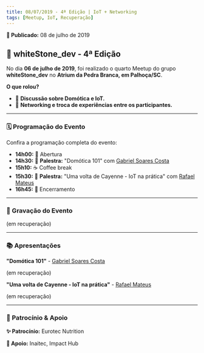 ```yaml
---
title: 08/07/2019 - 4ª Edição | IoT + Networking
tags: [Meetup, IoT, Recuperação]
---
```


**📅 Publicado:** 08 de julho de 2019

## 💪 whiteStone_dev - 4ª Edição

No dia **06 de julho de 2019**, foi realizado o quarto Meetup do grupo **whiteStone_dev** no **Atrium da Pedra Branca, em Palhoça/SC**.

**O que rolou?**

* 💬 **Discussão sobre Domótica e IoT.**
* 🔄 **Networking e troca de experiências entre os participantes.**

---

### 🗓️ Programação do Evento

Confira a programação completa do evento:

* **14h00:** 🚪 Abertura
* **14h30:** 🌟 **Palestra:** "Domótica 101" com [Gabriel Soares Costa](https://www.linkedin.com/in/gsoarescosta/)
* **15h10:** ☕ Coffee break
* **15h30:** 🌟 **Palestra:** "Uma volta de Cayenne - IoT na prática" com [Rafael Mateus](https://www.linkedin.com/in/rafaelbmateus/)
* **16h45:** 📅 Encerramento

---

### 🎥 Gravação do Evento

(em recuperação)

---

### 📚 Apresentações

**"Domótica 101"** - [Gabriel Soares Costa](https://www.linkedin.com/in/gsoarescosta/)

(em recuperação)

**"Uma volta de Cayenne - IoT na prática"** - [Rafael Mateus](https://www.linkedin.com/in/rafaelbmateus/)

(em recuperação)

---

### 🏢 Patrocínio & Apoio

**✨ Patrocínio:** Eurotec Nutrition

**🤝 Apoio:** Inaitec, Impact Hub
